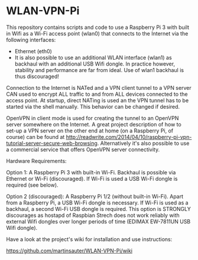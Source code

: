 WLAN-VPN-Pi
===========

This repository contains scripts and code to use a Raspberry Pi 3 with built in Wifi as a Wi-Fi access point (wlan0) that connects to the Internet via the following interfaces:

* Ethernet (eth0)
* It is also possible to use an additional WLAN interface (wlan1) as backhaul with an additional USB Wifi dongle. In practice however, stability and performance are far from ideal. Use of wlan1 backhaul is thus discouraged!

Connection to the Internet is NATed and a VPN client tunnel to a VPN server CAN used to encrypt ALL traffic to and from ALL devices connected to the access point. At startup, direct NATing is used an the VPN tunnel has to be started via the shell manually. This behavior can be changed if desired.

OpenVPN in client mode is used for creating the tunnel to an OpenVPN server somewhere on the Internet. A great project description of how to set-up a VPN server on the other end at home (on a Raspberry Pi, of course) can be found at http://readwrite.com/2014/04/10/raspberry-pi-vpn-tutorial-server-secure-web-browsing. Alternatively it's also possible to use a commercial service that offers OpenVPN server connectivity.

Hardware Requirements: 

Option 1: A Raspberry Pi 3 with built-in Wi-Fi. Backhaul is possible via Ethernet or Wi-Fi (discouraged). If Wi-Fi is used a USB Wi-Fi dongle is required (see below).

Option 2 (discouraged): A Raspberry Pi 1/2 (without built-in Wi-Fi). Apart from a Raspberry Pi, a USB Wi-Fi dongle is necessary. If Wi-Fi is used as a backhaul, a second Wi-Fi USB dongle is required. This option is STRONGLY discourages as hostapd of Raspbian Strech does not work reliably with external Wifi dongles over longer periods of time (EDIMAX EW-7811UN USB Wifi dongle).

Have a look at the project's wiki for installation and use instructions: 

https://github.com/martinsauter/WLAN-VPN-Pi/wiki
